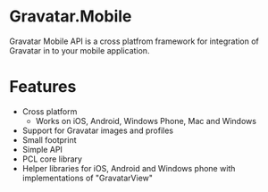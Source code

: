 # Gravatar.Mobile

Gravatar Mobile API is a cross platfrom framework for integration of Gravatar in to your mobile application.

# Features

* Cross platform  
  * Works on iOS, Android, Windows Phone, Mac and Windows
* Support for Gravatar images and profiles
* Small footprint
* Simple API
* PCL core library
* Helper libraries for iOS, Android and Windows phone with implementations of "GravatarView"
